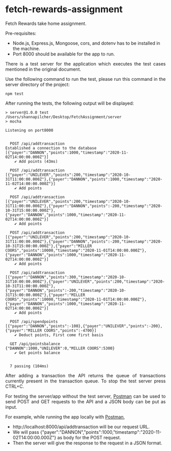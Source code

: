 # fetch-rewards-assignment
Fetch Rewards take home assignment.

Pre-requisites:
- Node.js, Express.js, Mongoose, cors, and dotenv has to be installed in the machine.
- Port 8000 should be available for the app to run.

<p align="justify">There is a test server for the application which executes the test cases mentioned in the original document.</p>

<p align="justify">Use the following command to run the test, please run this command in the server directory of the project:</p>

```
npm test
```

<p align="justify">After running the tests, the following output will be displayed:</p>

```
> server@1.0.0 test /Users/shannapilcher/Desktop/FetchAssignment/server
> mocha

Listening on port8000


  POST /api/addtransaction
Established a connection to the database
[{"payer":"DANNON","points":1000,"timestamp":"2020-11-02T14:00:00.000Z"}]
    ✔ Add points (43ms)

  POST /api/addtransaction
[{"payer":"UNILEVER","points":200,"timestamp":"2020-10-31T11:00:00.000Z"},{"payer":"DANNON","points":1000,"timestamp":"2020-11-02T14:00:00.000Z"}]
    ✔ Add points

  POST /api/addtransaction
[{"payer":"UNILEVER","points":200,"timestamp":"2020-10-31T11:00:00.000Z"},{"payer":"DANNON","points":-200,"timestamp":"2020-10-31T15:00:00.000Z"},{"payer":"DANNON","points":1000,"timestamp":"2020-11-02T14:00:00.000Z"}]
    ✔ Add points

  POST /api/addtransaction
[{"payer":"UNILEVER","points":200,"timestamp":"2020-10-31T11:00:00.000Z"},{"payer":"DANNON","points":-200,"timestamp":"2020-10-31T15:00:00.000Z"},{"payer":"MILLER COORS","points":10000,"timestamp":"2020-11-01T14:00:00.000Z"},{"payer":"DANNON","points":1000,"timestamp":"2020-11-02T14:00:00.000Z"}]
    ✔ Add points

  POST /api/addtransaction
[{"payer":"DANNON","points":300,"timestamp":"2020-10-31T10:00:00.000Z"},{"payer":"UNILEVER","points":200,"timestamp":"2020-10-31T11:00:00.000Z"},{"payer":"DANNON","points":-200,"timestamp":"2020-10-31T15:00:00.000Z"},{"payer":"MILLER COORS","points":10000,"timestamp":"2020-11-01T14:00:00.000Z"},{"payer":"DANNON","points":1000,"timestamp":"2020-11-02T14:00:00.000Z"}]
    ✔ Add points

  POST /api/spendpoints
[{"payer":"DANNON","points":-100},{"payer":"UNILEVER","points":-200},{"payer":"MILLER COORS","points":-4700}]
    ✔ Deduct points, First come first basis

  GET /api/pointsbalance
{"DANNON":1000,"UNILEVER":0,"MILLER COORS":5300}
    ✔ Get points balance


  7 passing (104ms)
```

<p align="justify">After adding a transaction the API returns the queue of transactions currently present in the transaction queue. To stop the test server press CTRL+C.</p>

<p align="justify">For testing the server/app without the test server, <a href="https://www.postman.com/downloads/">Postman</a> can be used to send POST and GET requests to the API and a JSON body can be put as input.</p>

For example, while running the app locally with <a href="https://www.postman.com/downloads/">Postman</a>, 

- http://localhost:8000/api/addtransaction will be our request URL.
- We will pass {"payer":"DANNON","points":1000,"timestamp":"2020-11-02T14:00:00.000Z"} as body for the POST request.
- Then the server will give the response to the request in a JSON format.